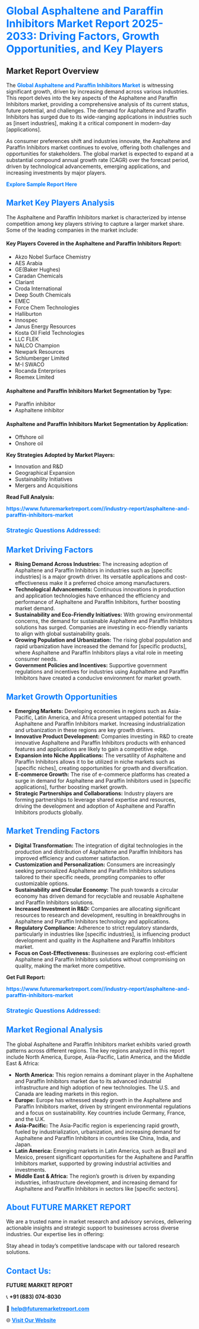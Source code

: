 <h1 style="color: #007BFF;">Global Asphaltene and Paraffin Inhibitors Market Report 2025-2033: Driving Factors, Growth Opportunities, and Key Players</h1>

<section id="overview">
<h2>Market Report Overview</h2>
<p>The <a href="https://www.futuremarketreport.com//industry-report/asphaltene-and-paraffin-inhibitors-market" style="color: #007BFF; text-decoration: none;"><strong>Global Asphaltene and Paraffin Inhibitors Market</strong></a> is witnessing significant growth, driven by increasing demand across various industries. This report delves into the key aspects of the Asphaltene and Paraffin Inhibitors market, providing a comprehensive analysis of its current status, future potential, and challenges. The demand for Asphaltene and Paraffin Inhibitors has surged due to its wide-ranging applications in industries such as [insert industries], making it a critical component in modern-day [applications].</p>
<p>As consumer preferences shift and industries innovate, the Asphaltene and Paraffin Inhibitors market continues to evolve, offering both challenges and opportunities for stakeholders. The global market is expected to expand at a substantial compound annual growth rate (CAGR) over the forecast period, driven by technological advancements, emerging applications, and increasing investments by major players.</p>
</section>

<section id="overview">
<p><a href="https://www.futuremarketreport.com//request-sample/reportId=50076" style="color: #007BFF; text-decoration: none;"><strong>Explore Sample Report Here</strong></a></p>
</section>

<section id="key-players">
<h2 style="color: #007BFF;">Market Key Players Analysis</h2>
<p>The Asphaltene and Paraffin Inhibitors market is characterized by intense competition among key players striving to capture a larger market share. Some of the leading companies in the market include:</p>
<h4>Key Players Covered in the Asphaltene and Paraffin Inhibitors Report:</h4>
<ul><li>Akzo Nobel Surface Chemistry</li><li>AES Arabia</li><li>GE(Baker Hughes)</li><li>Caradan Chemicals</li><li>Clariant</li><li>Croda International</li><li>Deep South Chemicals</li><li>EMEC</li><li>Force Chem Technologies</li><li>Halliburton</li><li>Innospec</li><li>Janus Energy Resources</li><li>Kosta Oil Field Technologies</li><li>LLC FLEK</li><li>NALCO Champion</li><li>Newpark Resources</li><li>Schlumberger Limited</li><li>M-I SWACO</li><li>Rocanda Enterprises</li><li>Roemex Limited</li></ul>
<h4>Asphaltene and Paraffin Inhibitors Market Segmentation by Type:</h4>
<ul><li>Paraffin inhibitor</li><li>Asphaltene inhibitor</li></ul>

<h4>Asphaltene and Paraffin Inhibitors Market Segmentation by Application:</h4>
<ul><li>Offshore oil</li><li>Onshore oil</li></ul>
<p><strong>Key Strategies Adopted by Market Players:</strong></p>
<ul>
<li>Innovation and R&D</li>
<li>Geographical Expansion</li>
<li>Sustainability Initiatives</li>
<li>Mergers and Acquisitions</li>
</ul>
</section>

<section>
<p><strong>Read Full Analysis: </strong></p><a href="https://www.futuremarketreport.com//industry-report/asphaltene-and-paraffin-inhibitors-market" style="color: #007BFF; text-decoration: none;"><strong>https://www.futuremarketreport.com//industry-report/asphaltene-and-paraffin-inhibitors-market</strong></a>
<h3 style="color: #007BFF;">Strategic Questions Addressed:</h3>
</section>

<section id="driving-factors">
<h2 style="color: #007BFF;">Market Driving Factors</h2>
<ul>
<li><strong>Rising Demand Across Industries:</strong> The increasing adoption of Asphaltene and Paraffin Inhibitors in industries such as [specific industries] is a major growth driver. Its versatile applications and cost-effectiveness make it a preferred choice among manufacturers.</li>
<li><strong>Technological Advancements:</strong> Continuous innovations in production and application technologies have enhanced the efficiency and performance of Asphaltene and Paraffin Inhibitors, further boosting market demand.</li>
<li><strong>Sustainability and Eco-Friendly Initiatives:</strong> With growing environmental concerns, the demand for sustainable Asphaltene and Paraffin Inhibitors solutions has surged. Companies are investing in eco-friendly variants to align with global sustainability goals.</li>
<li><strong>Growing Population and Urbanization:</strong> The rising global population and rapid urbanization have increased the demand for [specific products], where Asphaltene and Paraffin Inhibitors plays a vital role in meeting consumer needs.</li>
<li><strong>Government Policies and Incentives:</strong> Supportive government regulations and incentives for industries using Asphaltene and Paraffin Inhibitors have created a conducive environment for market growth.</li>
</ul>
</section>

<section id="growth-opportunities">
<h2 style="color: #007BFF;">Market Growth Opportunities</h2>
<ul>
<li><strong>Emerging Markets:</strong> Developing economies in regions such as Asia-Pacific, Latin America, and Africa present untapped potential for the Asphaltene and Paraffin Inhibitors market. Increasing industrialization and urbanization in these regions are key growth drivers.</li>
<li><strong>Innovative Product Development:</strong> Companies investing in R&D to create innovative Asphaltene and Paraffin Inhibitors products with enhanced features and applications are likely to gain a competitive edge.</li>
<li><strong>Expansion into Niche Applications:</strong> The versatility of Asphaltene and Paraffin Inhibitors allows it to be utilized in niche markets such as [specific niches], creating opportunities for growth and diversification.</li>
<li><strong>E-commerce Growth:</strong> The rise of e-commerce platforms has created a surge in demand for Asphaltene and Paraffin Inhibitors used in [specific applications], further boosting market growth.</li>
<li><strong>Strategic Partnerships and Collaborations:</strong> Industry players are forming partnerships to leverage shared expertise and resources, driving the development and adoption of Asphaltene and Paraffin Inhibitors products globally.</li>
</ul>
</section>

<section id="trending-factors">
<h2 style="color: #007BFF;">Market Trending Factors</h2>
<ul>
<li><strong>Digital Transformation:</strong> The integration of digital technologies in the production and distribution of Asphaltene and Paraffin Inhibitors has improved efficiency and customer satisfaction.</li>
<li><strong>Customization and Personalization:</strong> Consumers are increasingly seeking personalized Asphaltene and Paraffin Inhibitors solutions tailored to their specific needs, prompting companies to offer customizable options.</li>
<li><strong>Sustainability and Circular Economy:</strong> The push towards a circular economy has driven demand for recyclable and reusable Asphaltene and Paraffin Inhibitors solutions.</li>
<li><strong>Increased Investment in R&D:</strong> Companies are allocating significant resources to research and development, resulting in breakthroughs in Asphaltene and Paraffin Inhibitors technology and applications.</li>
<li><strong>Regulatory Compliance:</strong> Adherence to strict regulatory standards, particularly in industries like [specific industries], is influencing product development and quality in the Asphaltene and Paraffin Inhibitors market.</li>
<li><strong>Focus on Cost-Effectiveness:</strong> Businesses are exploring cost-efficient Asphaltene and Paraffin Inhibitors solutions without compromising on quality, making the market more competitive.</li>
</ul>
</section>

<section>
<p><strong>Get Full Report: </strong></p><a href="https://www.futuremarketreport.com//industry-report/asphaltene-and-paraffin-inhibitors-market" style="color: #007BFF; text-decoration: none;"><strong>https://www.futuremarketreport.com//industry-report/asphaltene-and-paraffin-inhibitors-market</strong></a>
<h3 style="color: #007BFF;">Strategic Questions Addressed:</h3>
</section>


<section id="regional-analysis">
<h2 style="color: #007BFF;">Market Regional Analysis</h2>
<p>The global Asphaltene and Paraffin Inhibitors market exhibits varied growth patterns across different regions. The key regions analyzed in this report include North America, Europe, Asia-Pacific, Latin America, and the Middle East & Africa:</p>
<ul>
<li><strong>North America:</strong> This region remains a dominant player in the Asphaltene and Paraffin Inhibitors market due to its advanced industrial infrastructure and high adoption of new technologies. The U.S. and Canada are leading markets in this region.</li>
<li><strong>Europe:</strong> Europe has witnessed steady growth in the Asphaltene and Paraffin Inhibitors market, driven by stringent environmental regulations and a focus on sustainability. Key countries include Germany, France, and the U.K.</li>
<li><strong>Asia-Pacific:</strong> The Asia-Pacific region is experiencing rapid growth, fueled by industrialization, urbanization, and increasing demand for Asphaltene and Paraffin Inhibitors in countries like China, India, and Japan.</li>
<li><strong>Latin America:</strong> Emerging markets in Latin America, such as Brazil and Mexico, present significant opportunities for the Asphaltene and Paraffin Inhibitors market, supported by growing industrial activities and investments.</li>
<li><strong>Middle East & Africa:</strong> The region’s growth is driven by expanding industries, infrastructure development, and increasing demand for Asphaltene and Paraffin Inhibitors in sectors like [specific sectors].</li>
</ul>
</section>

<footer>
<h2 style="color: #007BFF;">About FUTURE MARKET REPORT</h2>
<p>We are a trusted name in market research and advisory services, delivering actionable insights and strategic support to businesses across diverse industries. Our expertise lies in offering:</p>

<p>Stay ahead in today’s competitive landscape with our tailored research solutions.</p>

<h2 style="color: #007BFF;">Contact Us:</h2>
<p><strong>FUTURE MARKET REPORT</strong></p>
<p>📞 <strong>+91 (883) 074-8030</strong></p>
<p>📧 <strong><a href="mailto:help@futuremarketreport.com" style="color: #007BFF;">help@futuremarketreport.com</a></strong></p>
<p>🌐 <strong><a href="https://www.futuremarketreport.com/" style="color: #007BFF;">Visit Our Website</a></strong></p>
</footer>